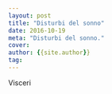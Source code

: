 ```yaml
---
layout: post
title: "Disturbi del sonno"
date: 2016-10-19
meta: "Disturbi del sonno."
cover:
author: {{site.author}}
tag:
---
```

Visceri
